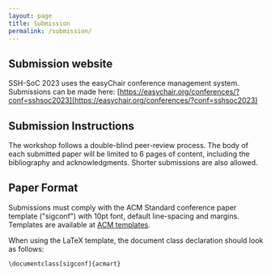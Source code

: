 ```yaml
---
layout: page
title: Submission
permalink: /submission/
---
```

## Submission website

SSH-SoC 2023 uses the easyChair conference management system. Submissions can be made here: [https://easychair.org/conferences/?conf=sshsoc2023](https://easychair.org/conferences/?conf=sshsoc2023)
## Submission Instructions

The workshop follows a double-blind peer-review process. The body of each submitted paper will be limited to 6 pages of content, including the bibliography and acknowledgments. Shorter submissions are also allowed. 

## Paper Format

Submissions must comply with the ACM Standard conference paper template ("sigconf") with 10pt font, default line-spacing and margins.
Templates are available at [ACM templates](https://www.acm.org/publications/proceedings-template). 

When using the LaTeX template, the document class declaration should look as follows:

```\documentclass[sigconf]{acmart}```
